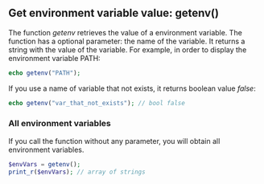 ## Get environment variable value: getenv()

The function _getenv_ retrieves the value of a environment variable.
The function has a optional parameter: the name of the variable.
It returns a string with the value of the variable.
For example, in order to display the environment variable PATH:
```php
echo getenv("PATH");
```
If you use a name of variable that not exists, it returns boolean value _false_:
```php
echo getenv("var_that_not_exists"); // bool false
```

### All environment variables
If you call the function without any parameter, you will obtain all environment variables.
```php
$envVars = getenv();
print_r($envVars); // array of strings
```
